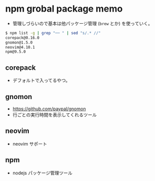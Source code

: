 # npm grobal package memo
- 管理しづらいので基本は他パッケージ管理 (`brew` とか) を使っていく。

```sh
$ npm list -g | grep "── " | sed "s/.* //"
corepack@0.16.0
gnomon@1.5.0
neovim@4.10.1
npm@9.5.0
```

## corepack
- デフォルトで入ってるやつ。

## gnomon
- https://github.com/paypal/gnomon
- 行ごとの実行時間を表示してくれるツール

## neovim
- neovim サポート

## npm
- nodejs パッケージ管理ツール

